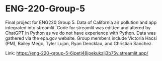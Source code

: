 # ENG-220-Group-5
Final project for ENG220 Group 5. Data of California air pollution and app integrated into streamlit.
Code for streamlit was editted and altered by ChatGPT in Python as we do not have experience with Python.
Data was gathered via the epa.gov website.
Group members include Victoria Hacsi (PM), Bailey Mego, Tyler Lujan, Ryan Dencklau, and Christian Sanchez.

Link: https://eng-220-group-5-6ipetj48jpekukzjj3b75v.streamlit.app/ 
